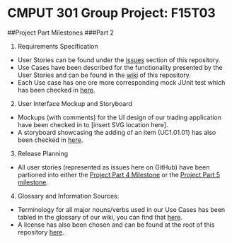 # CMPUT 301 Group Project: F15T03

##Project Part Milestones
###Part 2
1. Requirements Specification
  * User Stories can be found under the [issues](https://github.com/CMPUT301F15T03/301p/issues) section of this repository.
  * Use Cases have been described for the functionality presented by the User Stories and can be found in the [wiki](https://github.com/CMPUT301F15T03/301p/wiki) of this repository.
  * Each Use case has one ore more corresponding mock JUnit test which has been checked in [here](https://github.com/CMPUT301F15T03/301p/tree/master/CMPUT301F15T03/app/src/androidTest/java/com/cmput301f15t03/dreamteamsupreme/cmput301f15t03).
2. User Interface Mockup and Storyboard
  * Mockups (with comments) for the UI design of our trading application have been checked in to [insert SVG location here].
  * A storyboard showcasing the adding of an item (UC1.01.01) has also been checked in [here](https://github.com/CMPUT301F15T03/301p/blob/master/docs/storyboard.pdf).
3. Release Planning
  * All user stories (represented as issues here on GitHub) have been partioned into either the [Project Part 4 Milestone](https://github.com/CMPUT301F15T03/301p/milestones/Project%20Part%204) or the [Project Part 5 milestone](https://github.com/CMPUT301F15T03/301p/milestones/Project%20Part%205).
4. Glossary and Information Sources:
  * Terminology for all major nouns/verbs used in our Use Cases has been tabled in the glossary of our wiki, you can find that [here](https://github.com/CMPUT301F15T03/301p/wiki/Glossary-References#glossary).
  * A license has also been chosen and can be found at the root of this repository [here](https://github.com/CMPUT301F15T03/301p/blob/master/LICENSE).
